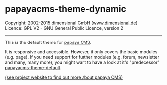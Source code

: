 # papayacms-theme-dynamic

Copyright: 2002-2015 dimensional GmbH (www.dimensional.de)<br/>
Licence: GPL V2 - GNU General Public Licence, version 2

-----------------------------------------------------------------------

This is the default theme for [papaya CMS](https://github.com/papayaCMS/). 

It is responsive and accessible. However, it only covers the basic modules (e.g. page). If you need support for further modules (e.g. forum, newsletter and many, many more), you might want to have a look at it's "predecessor" [papayacms-theme-default](https://github.com/papayaCMS/papayacms-theme-default).

[(see project website to find out more about papaya CMS)](http://www.papaya-cms.com/)
